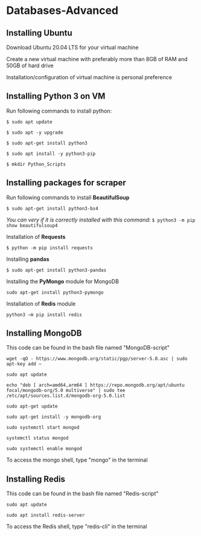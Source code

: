 # Databases-Advanced
## Installing Ubuntu
Download Ubuntu 20.04 LTS for your virtual machine

Create a new virtual machine with preferably more than 8GB of RAM and 50GB of hard drive

Installation/configuration of virtual machine is personal preference
## Installing Python 3 on VM
Run following commands to install python:

`$ sudo apt update`

`$ sudo apt -y upgrade`

`$ sudo apt-get install python3`

`$ sudo apt install -y python3-pip`

`$ mkdir Python_Scripts`

## Installing packages for scraper
Run following commands to install **BeautifulSoup**

`$ sudo apt-get install python3-bs4`


*You can very if it is correctly installed with this command*: 
`$ python3 -m pip show beautifulsoup4`

Installation of **Requests**

`$ python -m pip install requests`

Installing **pandas**

`$ sudo apt-get install python3-pandas`

Installing the **PyMongo** module for MongoDB

`sudo apt-get install python3-pymongo`

Installation of **Redis** module

`python3 –m pip install redis`

## Installing MongoDB
This code can be found in the bash file named "MongoDB-script"

`wget -qO - https://www.mongodb.org/static/pgp/server-5.0.asc | sudo apt-key add –`

`sudo apt update`

`echo "deb [ arch=amd64,arm64 ] https://repo.mongodb.org/apt/ubuntu focal/mongodb-org/5.0 multiverse" | sudo tee /etc/apt/sources.list.d/mongodb-org-5.0.list`

`sudo apt-get update`

`sudo apt-get install -y mongodb-org`

`sudo systemctl start mongod`

`systemctl status mongod`

`sudo systemctl enable mongod`

To access the mongo shell, type "mongo" in the terminal
## Installing Redis
This code can be found in the bash file named "Redis-script"

`sudo apt update`

`sudo apt install redis-server`

To access the Redis shell, type "redis-cli" in the terminal
